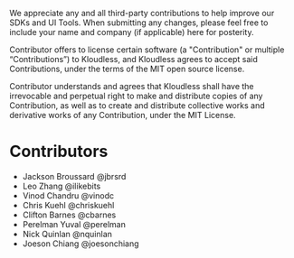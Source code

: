 We appreciate any and all third-party contributions to help improve our SDKs
and UI Tools. When submitting any changes, please feel free to include your
name and company (if applicable) here for posterity.


Contributor offers to license certain software (a "Contribution" or multiple
“Contributions”) to Kloudless, and Kloudless agrees to accept said
Contributions, under the terms of the MIT open source license. 

Contributor understands and agrees that Kloudless shall have the irrevocable
and perpetual right to make and distribute copies of any Contribution, as well
as to create and distribute collective works and derivative works of any
Contribution, under the MIT License.

# Contributors

* Jackson Broussard @jbrsrd
* Leo Zhang @ilikebits
* Vinod Chandru @vinodc
* Chris Kuehl @chriskuehl
* Clifton Barnes @cbarnes
* Perelman Yuval @perelman
* Nick Quinlan @nquinlan
* Joeson Chiang @joesonchiang
